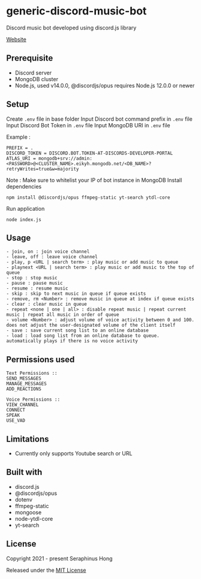 # generic-discord-music-bot
Discord music bot developed using discord.js library

[Website](https://seraphinush.github.io/generic-discord-music-bot/)

## Prerequisite
- Discord server
- MongoDB cluster
- Node.js, used v14.0.0, @discordjs/opus requires Node.js 12.0.0 or newer

## Setup
Create `.env` file in base folder
Input Discord bot command prefix in `.env` file
Input Discord Bot Token in `.env` file
Input MongoDB URI in `.env` file

Example :
```
PREFIX = .
DISCORD_TOKEN = DISCORD.BOT.TOKEN-AT-DISCORDS-DEVELOPER-PORTAL
ATLAS_URI = mongodb+srv://admin:<PASSWORD>@<CLUSTER_NAME>.eikyh.mongodb.net/<DB_NAME>?retryWrites=true&w=majority
```
Note : Make sure to whitelist your IP of bot instance in MongoDB
Install dependencies
```
npm install @discordjs/opus ffmpeg-static yt-search ytdl-core
```
Run application
```
node index.js
```

## Usage
```
- join, on : join voice channel
- leave, off : leave voice channel
- play, p <URL | search term> : play music or add music to queue
- playnext <URL | search term> : play music or add music to the top of queue
- stop : stop music
- pause : pause music
- resume : resume music
- skip : skip to next music in queue if queue exists
- remove, rm <Number> : remove music in queue at index if queue exists
- clear : clear music in queue
- repeat <none | one | all> : disable repeat music | repeat current music | repeat all music in order of queue
- volume <Number> : adjust volume of voice activity between 0 and 100. does not adjust the user-designated volume of the client itself
- save : save current song list to an online database
- load : load song list from an online database to queue. automatically plays if there is no voice activity
````

## Permissions used
```
Text Permissions ::
SEND_MESSAGES
MANAGE_MESSAGES
ADD_REACTIONS

Voice Permissions ::
VIEW_CHANNEL
CONNECT
SPEAK
USE_VAD
```

## Limitations
- Currently only supports Youtube search or URL

## Built with
- discord.js
- @discordjs/opus
- dotenv
- ffmpeg-static
- mongoose
- node-ytdl-core
- yt-search

## License
Copyright 2021 - present Seraphinus Hong

Released under the [MIT License](LICENSE)
